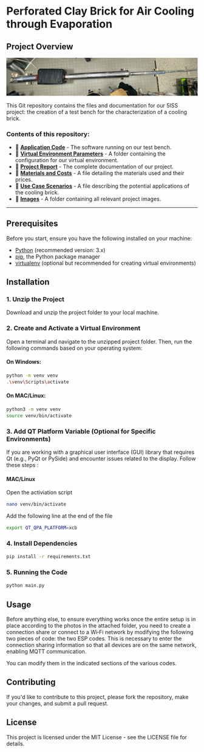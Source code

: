 # Perforated Clay Brick for Air Cooling through Evaporation

## Project Overview

![Project Image](./Medias/Testbench.png)

This Git repository contains the files and documentation for our 5ISS project: the creation of a test bench for the characterization of a cooling brick. 

### Contents of this repository:
- 📂 [**Application Code**](./CodeESPArduino) - The software running on our test bench.
- 📂 [**Virtual Environment Parameters**](./venv) - A folder containing the configuration for our virtual environment.
- 📄 [**Project Report**](./Report_Projet.pdf) - The complete documentation of our project.
- 📄 [**Materials and Costs**](./MaterialsDetails.md) - A file detailing the materials used and their prices.
- 📄 [**Use Case Scenarios**](./UsageScenarios.md) - A file describing the potential applications of the cooling brick.
- 📂 [**Images**](./Medias) - A folder containing all relevant project images.

---
## Prerequisites

Before you start, ensure you have the following installed on your machine:

- [Python](https://www.python.org/downloads/) (recommended version: 3.x)
- [pip](https://pip.pypa.io/en/stable/), the Python package manager
- [virtualenv](https://virtualenv.pypa.io/en/latest/) (optional but recommended for creating virtual environments)

## Installation

### 1. Unzip the Project

Download and unzip the project folder to your local machine.

### 2. Create and Activate a Virtual Environment

Open a terminal and navigate to the unzipped project folder. Then, run the following commands based on your operating system:

#### On Windows:

```bash
python -m venv venv
.\venv\Scripts\activate
```

#### On MAC/Linux:

```bash
python3 -m venv venv
source venv/bin/activate
```
### 3. Add QT Platform Variable (Optional for Specific Environments)
If you are working with a graphical user interface (GUI) library that requires Qt (e.g., PyQt or PySide) and encounter issues related to the display.
Follow these steps :

#### MAC/Linux

Open the activiation script
```bash
nano venv/bin/activate
```
Add the following line at the end of the file
```bash
export QT_QPA_PLATFORM=xcb
```

### 4. Install Dependencies
```bash
pip install -r requirements.txt
```
### 5. Running the Code
```bash
python main.py
```

## Usage 

Before anything else, to ensure everything works once the entire setup is in place according to the photos in the attached folder, you need to create a connection share or connect to a Wi‑Fi network by modifying the following two pieces of code: the two ESP codes. This is necessary to enter the connection sharing information so that all devices are on the same network, enabling MQTT communication.

You can modify them in the indicated sections of the various codes.

## Contributing

If you'd like to contribute to this project, please fork the repository, make your changes, and submit a pull request.

## License
This project is licensed under the MIT License - see the LICENSE file for details.



